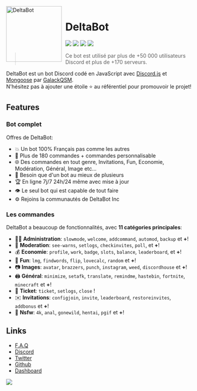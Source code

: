 <img width="150" height="150" align="left" style="float: left; margin: 0 10px 0 0;" alt="DeltaBot" src="http://delta-bot.com/assets/img/logo.png">  

# DeltaBot

[![](https://img.shields.io/discord/761541041152983050.svg?logo=discord&colorB=7289DA)](https://discord.gg/VAatzcw)
[![](https://img.shields.io/badge/discord.js-v12.0.0--dev-blue.svg?logo=npm)](https://github.com/discordjs)
[![](https://img.shields.io/badge/paypal-donate-blue.svg)](https://paypal.me/GalackQSM)
[![](https://www.codefactor.io/repository/github/GalackQSM/DeltaBot/badge)](https://www.codefactor.io/repository/github/GalackQSM/DeltaBot)

> Ce bot est utilisé par plus de +50 000 utilisateurs Discord et plus de +170 serveurs.

DeltaBot est un bot Discord codé en JavaScript avec [Discord.js](https://discord.js.org) et [Mongoose](https://mongoosejs.com/docs/api.html) par [GalackQSM](https://github.com/GalackQSM).  
N'hésitez pas à ajouter une étoile ⭐ au référentiel pour promouvoir le projet!
## Features

### Bot complet

Offres de DeltaBot:
* 💥 Un bot 100% Français pas comme les autres
* 💯 Plus de 180 commandes + commandes personnalisable
* 🌐 Des commandes en tout genre, Invitations, Fun, Economie, Modération, Général, Image etc...
* 🤩 Besoin que d'un bot au mieux de plusieurs
* 🏆 En ligne 7j/7 24h/24 même avec mise à jour
* 👁️ Le seul bot qui est capable de tout faire
* ⚙️ Rejoins la communautés de DeltaBot Inc

### Les commandes

DeltaBot a beaucoup de fonctionnalités, avec **11 catégories principales**:

*   👩‍💼 **Administration**: `slowmode`, `welcome`, `addcommand`, `automod`, `backup` et **+**! 
*   🚓 **Moderation**: `see-warns`, `setlogs`, `checkinvites`, `poll`, et **+**! 
*   💰 **Economie**: `profile`, `work`, `badge`, `slots`, `balance`, `leaderboard`, et **+**! 
*   👻 **Fun**: `lmg`, `findwords`, `flip`, `lovecalc`, `random` et **+**! 
*   📷 **Images**: `avatar`, `brazzers`, `punch`, `instagram`, `weed`, `discordhouse` et **+**! 
*   🖨️ **Général**: `minimize`, `setafk`, `translate`, `remindme`, `hastebin`, `fortnite`, `minecraft` et **+**! 
*   🎫 **Ticket**: `ticket`, `setlogs`, `close` ! 
*   ✉️ **Invitations**: `configjoin`, `invite`, `leaderboard`, `restoreinvites`, `addbonus` et **+**! 
*   🔞 **Nsfw**: `4k`, `anal`, `gonewild`, `hentai`, `pgif` et **+**! 

## Links

*   [F.A.Q](http://delta-bot.com/foire-aux-questions/)
*   [Discord](https://discord.gg/VAatzcw)
*   [Twitter](https://twitter.com/DeltaBotDiscord)
*   [Github](https://github.com/GalackQSM/DeltaBot/)
*   [Dashboard](http://dashboard.delta-bot.com:8080/)

[![](https://delta-bot.com/banner.gif)](https://discord.gg/VAatzcw)
